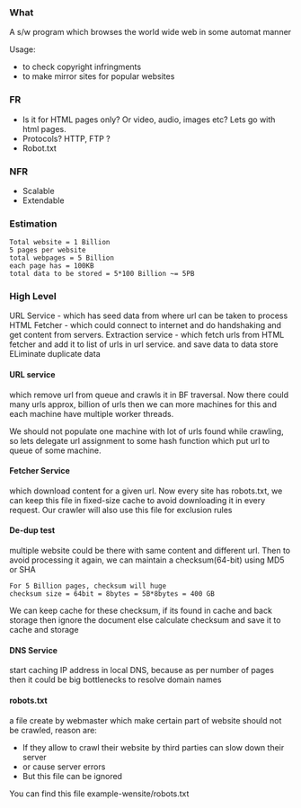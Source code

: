 ### What
A s/w program which browses the world wide web in some automat manner

Usage:
- to check copyright infringments
- to make mirror sites for popular websites

### FR
- Is it for HTML pages only? Or video, audio, images etc? Lets go with html pages.
- Protocols? HTTP, FTP ?
- Robot.txt

### NFR
- Scalable
- Extendable

### Estimation

```
Total website = 1 Billion
5 pages per website
total webpages = 5 Billion
each page has = 100KB
total data to be stored = 5*100 Billion ~= 5PB

```

### High Level
URL Service - which has seed data from where url can be taken to process
HTML Fetcher - which could connect to internet and do handshaking and get content from servers.
Extraction service - which fetch urls from HTML fetcher and add it to list of urls in url service. and save data to data store
ELiminate duplicate data

#### URL service
which remove url from queue and crawls it in BF traversal. Now there could many urls approx, billion of urls then we can more machines for this and each machine have multiple worker threads.

We should not populate one machine with lot of urls found while crawling, so lets delegate url assignment to some hash function which put url to queue of some machine.

#### Fetcher Service
which download content for a given url. Now every site has robots.txt, we can keep this file in fixed-size cache to avoid downloading it in every request. Our crawler will also use this file for exclusion rules

#### De-dup test
multiple website could be there with same content and different url. Then to avoid processing it again, we can maintain a checksum(64-bit) using MD5 or SHA

```
For 5 Billion pages, checksum will huge
checksum size = 64bit = 8bytes = 5B*8bytes = 400 GB
```
We can keep cache for these checksum, if its found in cache and back storage then ignore the document else calculate checksum and save it to cache and storage

#### DNS Service
start caching IP address in local DNS, because as per number of pages then it could be big bottlenecks to resolve domain names

#### robots.txt
a file create by webmaster which make certain part of website should not be crawled, reason are:
- If they allow to crawl their website by third parties can slow down their server
- or cause server errors
- But this file can be ignored

You can find this file example-wensite/robots.txt

